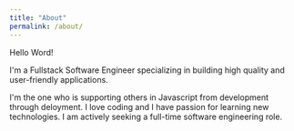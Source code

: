 ```yaml
---
title: "About"
permalink: /about/
---
```

Hello Word! 

I'm a Fullstack Software Engineer specializing in building high quality and user-friendly applications. 

I'm the one who is supporting others in Javascript from development through deloyment. I love coding and I have passion for learning new technologies. I am actively seeking a full-time software engineering role.

